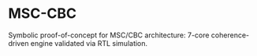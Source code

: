 # MSC-CBC
Symbolic proof-of-concept for MSC/CBC architecture: 7-core coherence-driven engine validated via RTL simulation.
